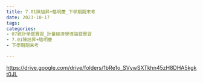 ```yaml
---
title: 7.01陳旭昇+駱明慶_下學期期末考
date: 2023-10-17
tags: 
categories:
- 07統計學暨實習_計量經濟學導論暨實習
- 7.01陳旭昇+駱明慶
- 下學期期末考

---
```

https://drive.google.com/drive/folders/1bRe1o_SVywSXTkhn45zH8DHA5kgkt0JL
